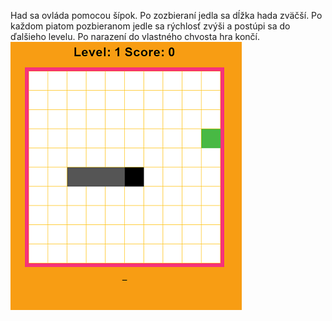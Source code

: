Had sa ovláda pomocou šípok. Po zozbieraní jedla sa dĺžka hada zväčší.
Po každom piatom pozbieranom jedle sa rýchlosť zvýši a postúpi sa do ďalšieho levelu.
Po narazení do vlastného chvosta hra končí.
![alt text](./img/hra-hadik.png)
